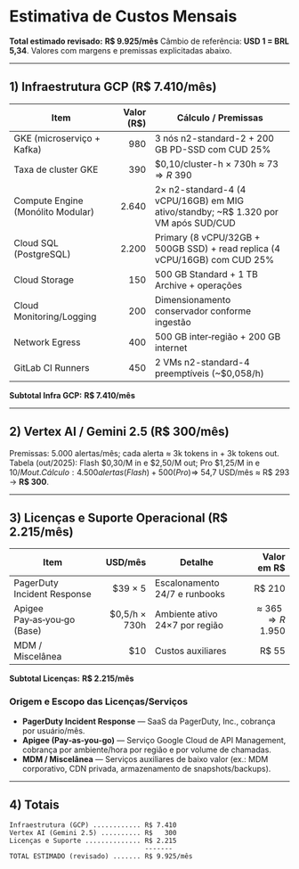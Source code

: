 # Estimativa de Custos Mensais

**Total estimado revisado:** **R$ 9.925/mês**
Câmbio de referência: **USD 1 = BRL 5,34**. Valores com margens e premissas explicitadas abaixo.

---

## 1) Infraestrutura GCP (**R$ 7.410/mês**)

| Item                              | Valor (R$) | Cálculo / Premissas                                                                |
| --------------------------------- | ---------: | ---------------------------------------------------------------------------------- |
| GKE (microserviço + Kafka)        |        980 | 3 nós n2-standard-2 + 200 GB PD-SSD com CUD 25%                                    |
| Taxa de cluster GKE               |        390 | $0,10/cluster-h × 730h ≈ $73 ⇒ R$ 390                                              |
| Compute Engine (Monólito Modular) |      2.640 | 2× n2-standard-4 (4 vCPU/16GB) em MIG ativo/standby; ~R$ 1.320 por VM após SUD/CUD |
| Cloud SQL (PostgreSQL)            |      2.200 | Primary (8 vCPU/32GB + 500GB SSD) + read replica (4 vCPU/16GB) com CUD 25%         |
| Cloud Storage                     |        150 | 500 GB Standard + 1 TB Archive + operações                                         |
| Cloud Monitoring/Logging          |        200 | Dimensionamento conservador conforme ingestão                                      |
| Network Egress                    |        400 | 500 GB inter‑região + 200 GB internet                                              |
| GitLab CI Runners                 |        450 | 2 VMs n2-standard-4 preemptíveis (~$0,058/h)                                       |

**Subtotal Infra GCP:** **R$ 7.410/mês**

---

## 2) Vertex AI / Gemini 2.5 (**R$ 300/mês**)

Premissas: 5.000 alertas/mês; cada alerta ≈ 3k tokens in + 3k tokens out.
Tabela (out/2025): Flash $0,30/M in e $2,50/M out; Pro $1,25/M in e $10/M out.
Cálculo: 4.500 alertas (Flash) + 500 (Pro) ⇒ ~$54,7 USD/mês ≈ R$ 293 → **R$ 300**.

---

## 3) Licenças e Suporte Operacional (**R$ 2.215/mês**)

| Item                        |       USD/mês | Detalhe                        |       Valor em R$ |
| --------------------------- | ------------: | ------------------------------ | ----------------: |
| PagerDuty Incident Response |       $39 × 5 | Escalonamento 24/7 e runbooks  |            R$ 210 |
| Apigee Pay‑as‑you‑go (Base) | $0,5/h × 730h | Ambiente ativo 24×7 por região | ≈ $365 ⇒ R$ 1.950 |
| MDM / Miscelânea            |           $10 | Custos auxiliares              |             R$ 55 |

**Subtotal Licenças:** **R$ 2.215/mês**

### Origem e Escopo das Licenças/Serviços

* **PagerDuty Incident Response** — SaaS da PagerDuty, Inc., cobrança por usuário/mês.
* **Apigee (Pay‑as‑you‑go)** — Serviço Google Cloud de API Management, cobrança por ambiente/hora por região e por volume de chamadas.
* **MDM / Miscelânea** — Serviços auxiliares de baixo valor (ex.: MDM corporativo, CDN privada, armazenamento de snapshots/backups).

---

## 4) Totais

```
Infraestrutura (GCP) ............ R$ 7.410
Vertex AI (Gemini 2.5) .......... R$   300
Licenças e Suporte .............. R$ 2.215
                                  -------
TOTAL ESTIMADO (revisado) ....... R$ 9.925/mês
```
